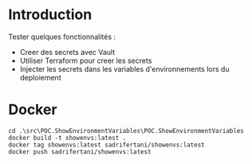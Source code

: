 # Introduction
Tester quelques fonctionnalités :
- Creer des secrets avec Vault
- Utiliser Terraform pour creer les secrets
- Injecter les secrets dans les variables d'environnements lors du deploiement

# Docker
```
cd .\src\POC.ShowEnvironmentVariables\POC.ShowEnvironmentVariables
docker build -t showenvs:latest .
docker tag showenvs:latest sadrifertani/showenvs:latest
docker push sadrifertani/showenvs:latest
```